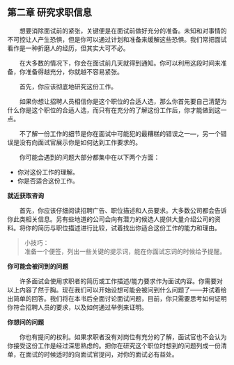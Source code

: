 ## 第二章 研究求职信息

&emsp;&emsp;想要消除面试前的紧张，关键便是在面试前做好充分的准备。未知和对事情的不可控让人产生恐惧，但是你可以通过计划和准备来缓解这些恐惧。我们常把面试看作是一种折磨人的经历，但其实大可不必。

&emsp;&emsp;在大多数的情况下，你会在面试前几天就得到通知。你可以利用这段时间来准备，你准备得越充分，你就越不容易紧张。

&emsp;&emsp;首先，你应该彻底地研究这份工作。

&emsp;&emsp;如果你想让招聘人员相信你是这个职位的合适人选，那么你首先要自己清楚为什么你是这个职位的合适人选，而只有在充分的了解这份工作后，你才能做到这一点。

&emsp;&emsp;不了解一份工作的细节是你在面试中可能犯的最糟糕的错误之一—，另一个错误是没有向面试官展示你是如何达到工作要求的。

&emsp;&emsp;你可能会遇到的问题大部分都集中在以下两个方面：

* 你对这份工作的理解。
* 你是否适合这份工作。

**就近获取咨询**

&emsp;&emsp;首先，你应该仔细阅读招聘广告、职位描述和人员要求。大多数公司都会告诉你此类相关信息。另有些地道的公司会向有潜力的候选人提供大量介绍公司的资料。将你的简历与职位描述进行比较，试着找出你适合这份工作的能力和理由。

> 小技巧：  
> 准备一个便签，列出一些关键的提示词，能在你面试忘词的时候给予提醒。 

**你可能会被问到的问题**

&emsp;&emsp;许多面试会使用求职者的简历或工作描述/能力要求作为面试内容。你需要对以上内容了然于胸。现在我们可以开始设想可能会被问到什么问题了——并试着给出简单的回答。我们将在本书后全面讨论面试问题，目前，你只需要思考如何证明你符合招聘人员的要求，以及如何通过举例来证明。

**你想问的问题**

&emsp;&emsp;你也有提问的权利。如果求职者没有对岗位有充分的了解，面试官也不会认为你接受这份工作是经过深思熟虑的。把你在研究这个职位时想到的问题列成一份清单，在面试的时候适时的向面试官提问，对你的面试必有益处。
